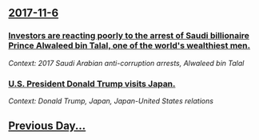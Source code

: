 ## [2017-11-6](/news/2017/11/6/index.md)

### [Investors are reacting poorly to the arrest of Saudi billionaire Prince Alwaleed bin Talal, one of the world's wealthiest men. ](/news/2017/11/6/investors-are-reacting-poorly-to-the-arrest-of-saudi-billionaire-prince-alwaleed-bin-talal-one-of-the-world-s-wealthiest-men.md)
_Context: 2017 Saudi Arabian anti-corruption arrests, Alwaleed bin Talal_

### [U.S. President Donald Trump visits Japan. ](/news/2017/11/6/u-s-president-donald-trump-visits-japan.md)
_Context: Donald Trump, Japan, Japan-United States relations_

## [Previous Day...](/news/2017/11/5/index.md)

